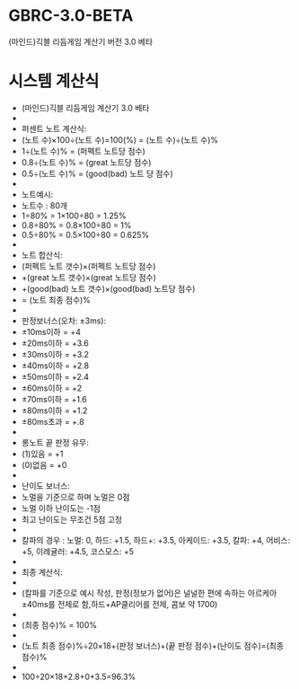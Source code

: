 # GBRC-3.0-BETA
(마인드)긱블 리듬게임 계산기 버전 3.0 베타

# 시스템 계산식
* (마인드)긱블 리듬게임 계산기 3.0 베타
* 
* 퍼센트 노트 계산식:
* (노트 수)×100÷(노트 수)=100(%)
= (노트 수)÷(노트 수)%
* 1÷(노트 수)% = (퍼펙트 노트당 점수)
* 0.8÷(노트 수)% = (great 노트당 점수)
* 0.5÷(노트 수)% = (good(bad) 노트 당 점수)
* 
* 노트예시:
* 노트수 : 80개
* 1÷80% = 1×100÷80 = 1.25%
* 0.8÷80% = 0.8×100÷80 = 1%
* 0.5÷80% = 0.5×100÷80 = 0.625%
* 
* 노트 합산식:
* (퍼펙트 노트 갯수)×(퍼펙트 노트당 점수)
* +(great 노트 갯수)×(great 노트당 점수)
* +(good(bad) 노트 갯수)×(good(bad) 노트당 점수)
* = (노트 최종 점수)%
* 
* 판정보너스(오차: ±3ms):
* ±10ms이하 = +4
* ±20ms이하 = +3.6
* ±30ms이하 = +3.2
* ±40ms이하 = +2.8
* ±50ms이하 = +2.4
* ±60ms이하 = +2
* ±70ms이하 = +1.6
* ±80ms이하 = +1.2
* ±80ms초과 = +.8
* 
* 롱노트 끝 판정 유무:
* (1)있음 = +1
* (0)없음 = +0
* 
* 난이도 보너스:
* 노멀을 기준으로 하며 노멀은 0점
* 노멀 이하 난이도는 -1점
* 최고 난이도는 무조건 5점 고정
* 
* 칼파의 경우 : 노멀: 0, 하드: +1.5, 하드+: +3.5, 아케이드: +3.5, 칼파: +4, 어비스: +5, 이례귤러: +4.5, 코스모스: +5
* 
* 최종 계산식:
* 
* (칼파를 기준으로 예시 작성, 판정(정보가 없어)은 널널한 편에 속하는 아르케아 ±40ms를 전제로
함,하드+AP클리어를 전제, 콤보 약 1700)
* 
* (최종 점수)% = 100%
* 
* (노트 최종 점수)%÷20×18+(판정 보너스)+(끝 판정 점수)+(난이도 점수)=(최종 점수)%
* 
* 100÷20×18+2.8+0+3.5=96.3%
